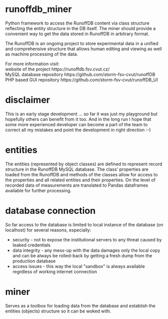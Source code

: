 # runoffdb_miner
<p>Python framework to access the RunoffDB content via class structure reflecting the entity structure in the DB itself. The miner should provide a convenient way to get the data stored in RunoffDB in arbitrary format.</p>
<p>The RunoffDB is an ongoing project to store experimental data in a unified and comprehensive structure that allows human editing and viewing as well as machine processing of the data.</p>
<p>For more information visit:</br>
website of the project https://runoffdb.fsv.cvut.cz/</br>
MySQL database repository https://github.com/storm-fsv-cvut/runoffDB</br>
PHP based GUI repository https://github.com/storm-fsv-cvut/runoffDB_UI</br></p>

# disclaimer
<p>This is an early stage development ... so far it was just my playground but hopefully others can benefit from it too. And in the long run I hope that some more experienced developer can become a part of the team to correct all my mistakes and point the development in right direction :-)</p>


# entities
<p>The entities (represented by object classes) are defined to represent record structure in the RunoffDB MySQL database.
The class' properties are loaded from the RunoffDB and methods of the classes allow for access to the properties and all related entities and their properties.
On the level of recorded data of measurements are translated to Pandas dataframes available for further processing.</p>

# database connection
<p>So far access to the database is limited to local instance of the database (on localhost) for several reasons, especially:
 <ul>
   <li>security - not to expose the institutional servers to any threat caused by leaked credentials</li>
 <li>data integrity - any mess-up with the data damages only the local copy and can be always be rolled-back by getting a fresh dump from the production database</li>
 <li>access issues - this way the local "sandbox" is always available regrdless of working internet connection</li>
</ul>

# miner
<p>Serves as a toolbox for loading data from the database and establish the entities (objects) structure so it can be woked with.</p>
